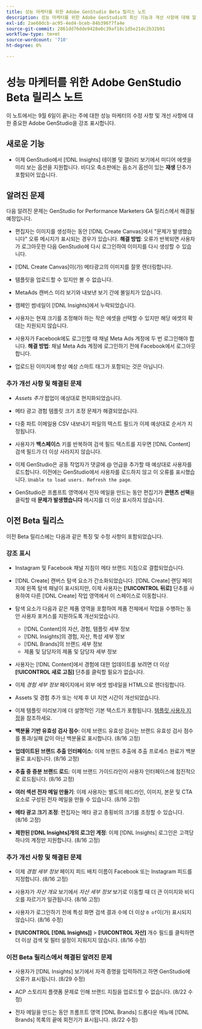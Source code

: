 ```yaml
---
title: 성능 마케터를 위한 Adobe GenStudio Beta 릴리스 노트
description: 성능 마케터를 위한 Adobe GenStudio의 최신 기능과 개선 사항에 대해 알아봅니다.
exl-id: 2ae60dcb-ac95-4ed4-bceb-84b396f7fa4e
source-git-commit: 2861dd76dde9428e0c39af18c1d5e21dc2b32b91
workflow-type: tm+mt
source-wordcount: '710'
ht-degree: 0%

---
```


# 성능 마케터를 위한 Adobe GenStudio Beta 릴리스 노트

이 노트에서는 9월 6일이 끝나는 주에 대한 성능 마케터의 수정 사항 및 개선 사항에 대한 중요한 Adobe GenStudio을 강조 표시합니다.

## 새로운 기능

* 이제 GenStudio에서 [!DNL Insights] 테이블 및 갤러리 보기에서 미디어 에셋을 미리 보는 옵션을 지원합니다. 비디오 축소판에는 음소거 옵션이 있는 **재생** 단추가 포함되어 있습니다. <!-- GS-4398 -->

## 알려진 문제

다음 알려진 문제는 GenStudio for Performance Marketers GA 릴리스에서 해결될 예정입니다.

* 편집자는 이미지를 생성하는 동안 [!DNL Create Canvas]에서 &quot;문제가 발생했습니다&quot; 오류 메시지가 표시되는 경우가 있습니다. **해결 방법**: 오류가 반복되면 사용자가 로그아웃한 다음 GenStudio에 다시 로그인하여 이미지를 다시 생성할 수 있습니다.  <!-- GS-4813 -->

* [!DNL Create Canvas]이(가) 메타광고의 이미지를 잘못 렌더링합니다. <!-- GS-4864 -->

* 템플릿을 업로드할 수 있지만 볼 수 없습니다. <!-- GS-4815 -->

* MetaAds 캔버스 미리 보기와 내보낸 보기 간에 불일치가 있습니다. <!-- GS-4492 4401 -->

* 캠페인 썸네일이 [!DNL Insights]에서 누락되었습니다. <!-- GS-4648 -->

* 사용자는 현재 크기를 조정해야 하는 작은 에셋을 선택할 수 있지만 해당 에셋의 확대는 지원되지 않습니다. <!-- GS-3131 -->

* 사용자가 Facebook에도 로그인할 때 채널 Meta Ads 계정에 두 번 로그인해야 합니다. **해결 방법**: 채널 Meta Ads 계정에 로그인하기 전에 Facebook에서 로그아웃합니다.

* 업로드된 이미지에 항상 예상 스마트 태그가 포함되는 것은 아닙니다. <!-- GS-4856 -->

### 추가 개선 사항 및 해결된 문제

* _Assets 추가_ 팝업이 예상대로 현지화되었습니다. <!-- GS-3834 -->

* 메타 광고 경험 템플릿 크기 조정 문제가 해결되었습니다. <!-- GS-4174 -->

* 다중 파트 이메일용 CSV 내보내기 파일의 텍스트 필드가 이제 예상대로 순서가 지정됩니다. <!-- GS-4013 -->

* 사용자가 **백스페이스** 키를 반복하여 검색 필드 텍스트를 지우면 [!DNL Content] 검색 필드가 더 이상 사라지지 않습니다.  <!-- GS-4543 -->

* 이제 GenStudio은 공동 작업자가 댓글에 @ 언급을 추가할 때 예상대로 사용자를 로드합니다. 이전에는 GenStudio에서 사용자를 로드하지 않고 이 오류를 표시했습니다. `Unable to load users. Refresh the page`. <!-- GS-4113 -->

* GenStudio은 프롬프트 영역에서 전자 메일을 만드는 동안 편집기가 **콘텐츠 선택**&#x200B;을 클릭할 때 **문제가 발생했습니다** 메시지를 더 이상 표시하지 않습니다. <!-- GS-4879 -->

## 이전 Beta 릴리스

이전 Beta 릴리스에는 다음과 같은 특징 및 수정 사항이 포함되었습니다.

### 강조 표시

* Instagram 및 Facebook 채널 지침이 메타 브랜드 지침으로 결합되었습니다.

* [!DNL Create] 캔버스 탐색 요소가 간소화되었습니다. [!DNL Create] 랜딩 페이지에 왼쪽 탐색 패널이 표시되지만, 이제 사용자는 **[!UICONTROL 뒤로]** 단추를 사용하여 다른 [!DNL Create] 작업 영역에서 이 스페이스로 이동합니다.

* 탐색 요소가 다음과 같은 제품 영역을 포함하여 제품 전체에서 작업을 수행하는 동안 사용자 포커스를 지원하도록 개선되었습니다.

   * [!DNL Content]의 자산, 경험, 템플릿 세부 정보
   * [!DNL Insights]의 경험, 자산, 특성 세부 정보
   * [!DNL Brands]의 브랜드 세부 정보
   * 제품 및 담당자의 제품 및 담당자 세부 정보

* 사용자는 [!DNL Content]에서 경험에 대한 업데이트를 보려면 더 이상 **[!UICONTROL 새로 고침]** 단추를 클릭할 필요가 없습니다.

* 이제 _경험 세부 정보_ 페이지에서 외부 에셋 썸네일을 HTML으로 렌더링합니다.

* Assets 및 경험 추가 또는 삭제 후 UI 지연 시간이 개선되었습니다.

* 이제 템플릿 미리보기에 더 설명적인 기본 텍스트가 포함됩니다. [템플릿 사용자 지정](https://experienceleague.adobe.com/en/docs/genstudio/user-guide/content/templates/customize-template#template-preview)을 참조하세요.

* **백분율 기반 유효성 검사 점수**: 이제 브랜드 유효성 검사는 브랜드 유효성 검사 점수를 통과/실패 값이 아닌 백분율로 표시합니다. (8/16 고정)

* **업데이트된 브랜드 추출 인터페이스**: 이제 브랜드 추출에 추출 프로세스 완료가 백분율로 표시됩니다. (8/16 고정)

* **추출 중 증분 브랜드 로드**: 이제 브랜드 가이드라인이 사용자 인터페이스에 점진적으로 로드됩니다. (8/16 고정)

* **여러 섹션 전자 메일 만들기**: 이제 사용자는 별도의 헤드라인, 이미지, 본문 및 CTA 요소로 구성된 전자 메일을 만들 수 있습니다. (8/16 고정)

* **메타 광고 크기 조정**: 편집자는 메타 광고 종횡비의 크기를 조정할 수 있습니다. (8/16 고정)

* **제한된 [!DNL Insights]개의 로그인 계정**: 이제 [!DNL Insights] 로그인은 고객당 하나의 계정만 지원합니다. (8/16 고정)

### 추가 개선 사항 및 해결된 문제

* 이제 _경험 세부 정보_ 페이지 피드 배치 이름이 Facebook 또는 Instagram 피드를 지정합니다. (8/16 고정)

* 사용자가 _자산 개요_ 보기에서 _자산 세부 정보_ 보기로 이동할 때 더 큰 이미지와 비디오를 자르기가 일관됩니다. (8/16 고정)

* 사용자가 로그인하기 전에 특성 화면 검색 결과 수에 더 이상 `0 of`이(가) 표시되지 않습니다. (8/16 수정) <!-- GS-3665 -->

* **[!UICONTROL [!DNL Insights]]** > **[!UICONTROL 자산]** 개수 필드를 클릭하면 더 이상 검색 및 필터 설정이 지워지지 않습니다. (8/16 수정) <!-- GS-3476 -->

### 이전 Beta 릴리스에서 해결된 알려진 문제

* 사용자가 [!DNL Insights] 보기에서 자격 증명을 입력하려고 하면 GenStudio에 오류가 표시됩니다. (8/29 수정) <!-- GS-4689 -->

* ACP 스토리지 플랫폼 문제로 인해 브랜드 지침을 업로드할 수 없습니다. (8/22 수정) <!-- GS-4369 -->

* 전자 메일을 만드는 동안 프롬프트 영역 [!DNL Brands] 드롭다운 메뉴에 [!DNL Brands] 목록의 끝에 회전기가 표시됩니다. (8/22 수정) <!-- GS-4077 -->
